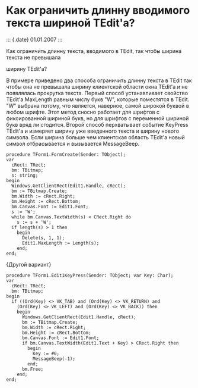 Как ограничить длинну вводимого текста шириной TEdit\'а?
========================================================

::: {.date}
01.01.2007
:::

Как ограничить длинну текста, вводимого в TEdit, так чтобы ширина текста
не превышала

ширину TEdit\'а?

В примере приведено два способа ограничить длинну текста в TEdit так
чтобы она не превышала ширину клиентской области окна TEdit\'а и не
появлялась прокрутка текста. Первый способ устанавливает свойство
TEdit\'а MaxLength равным числу букв \"W\", которые поместятся в TEdit.
\"W\" выбрана потому, что является, наверное, самой широкой буквой в
любом шрифте. Этот метод сносно работает для шрифтов с фиксированной
шириной букв, но для шрифтов с переменной шириной букв вряд ли сгодится.
Второй способ перхватывает событие KeyPress TEdit\'а и измеряет ширину
уже введенного текста и ширину нового символа. Если ширина больше чем
клиентская область TEdit\'а новый символ отбрасывается и вызывается
MessageBeep.

    procedure TForm1.FormCreate(Sender: TObject);
    var
      cRect: TRect;
      bm: TBitmap;
      s: string;
    begin
      Windows.GetClientRect(Edit1.Handle, cRect);
      bm := TBitmap.Create;
      bm.Width := cRect.Right;
      bm.Height := cRect.Bottom;
      bm.Canvas.Font := Edit1.Font;
      s := 'W';
      while bm.Canvas.TextWidth(s) < CRect.Right do
        s := s + 'W';
      if length(s) > 1 then
        begin
          Delete(s, 1, 1);
          Edit1.MaxLength := Length(s);
        end;
    end;

{Другой вариант}

    procedure TForm1.Edit1KeyPress(Sender: TObject; var Key: Char);
    var
      cRect: TRect;
      bm: TBitmap;
    begin
      if ((Ord(Key) <> VK_TAB) and (Ord(Key) <> VK_RETURN) and
        (Ord(Key) <> VK_LEFT) and (Ord(Key) <> VK_BACK)) then
        begin
          Windows.GetClientRect(Edit1.Handle, cRect);
          bm := TBitmap.Create;
          bm.Width := cRect.Right;
          bm.Height := cRect.Bottom;
          bm.Canvas.Font := Edit1.Font;
          if bm.Canvas.TextWidth(Edit1.Text + Key) > CRect.Right then
            begin
              Key := #0;
              MessageBeep(-1);
            end;
          bm.Free;
        end;
    end;

